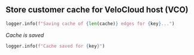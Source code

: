 ## Store customer cache for VeloCloud host (VCO)

```python
logger.info(f"Saving cache of {len(cache)} edges for {key}...")
```

_Cache is saved_

```python
logger.info(f"Cache saved for {key}")
```
